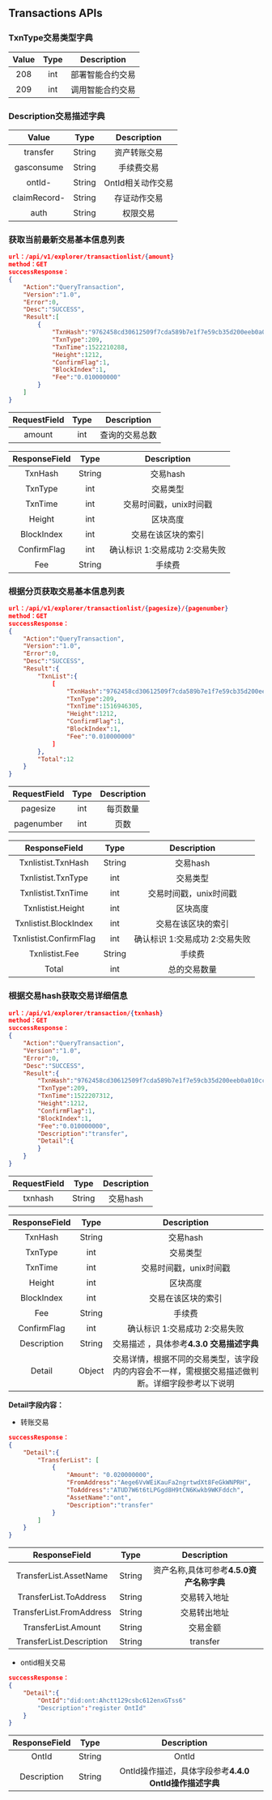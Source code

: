 ## Transactions APIs

### TxnType交易类型字典

| Value     |     Type |   Description   | 
| :--------------: | :--------:| :------: |
|    208|   int|  部署智能合约交易  |
|    209|   int|  调用智能合约交易  |

### Description交易描述字典

| Value     |     Type |   Description   | 
| :--------------: | :--------:| :------: |
|    transfer|   String|  资产转账交易  |
|    gasconsume|   String|  手续费交易  |
|    ontId- |   String|  OntId相关动作交易  |
|    claimRecord- |   String|  存证动作交易  |
|    auth |   String|  权限交易  |




### 获取当前最新交易基本信息列表

```json
url：/api/v1/explorer/transactionlist/{amount}
method：GET
successResponse：
{
	"Action":"QueryTransaction",
	"Version":"1.0",
	"Error":0,
	"Desc":"SUCCESS",
	"Result":[
		{
			"TxnHash":"9762458cd30612509f7cda589b7e1f7e59cb35d200eeb0a010ccc7b347057eb5",
            "TxnType":209,
            "TxnTime":1522210288,
            "Height":1212,
            "ConfirmFlag":1,
			"BlockIndex":1,
			"Fee":"0.010000000"
	    }
	]
}
```

| RequestField     |     Type |   Description   | 
| :--------------: | :--------:| :------: |
|    amount|   int|  查询的交易总数  |

| ResponseField     |     Type |   Description   | 
| :--------------: | :--------:| :------: |
|    TxnHash|   String|  交易hash  |
|    TxnType|   int|  交易类型|
|    TxnTime|   int|  交易时间戳，unix时间戳  |
|    Height|   int|  区块高度  |
|    BlockIndex|   int|  交易在该区块的索引  |
|    ConfirmFlag|   int |  确认标识 1:交易成功 2:交易失败 |
|    Fee|   String |  手续费 |


### 根据分页获取交易基本信息列表


```json
url：/api/v1/explorer/transactionlist/{pagesize}/{pagenumber}
method：GET
successResponse：
{
	"Action":"QueryTransaction",
	"Version":"1.0",
	"Error":0,
	"Desc":"SUCCESS",
	"Result":{
		"TxnList":{
			[
				"TxnHash":"9762458cd30612509f7cda589b7e1f7e59cb35d200eeb0a010ccc7b347057eb5",
	            "TxnType":209,
	            "TxnTime":1516946305,
	            "Height":1212,
	            "ConfirmFlag":1,
				"BlockIndex":1,
				"Fee":"0.010000000"
			]
		},
		"Total":12
	}
}
```

| RequestField     |     Type |   Description   | 
| :--------------: | :--------:| :------: |
|    pagesize|   int|  每页数量  |
|    pagenumber|   int|  页数|



| ResponseField     |     Type |   Description   | 
| :--------------: | :--------:| :------: |
|    Txnlistist.TxnHash|   String|  交易hash  |
|    Txnlistist.TxnType|   int|  交易类型|
|    Txnlistist.TxnTime|   int|  交易时间戳，unix时间戳  |
|    Txnlistist.Height|   int|  区块高度  |
|    Txnlistist.BlockIndex|   int|  交易在该区块的索引  |
|    Txnlistist.ConfirmFlag|   int|  确认标识 1:交易成功 2:交易失败 |
|    Txnlistist.Fee|   String |  手续费 |
|    Total|   int|  总的交易数量 |



### 根据交易hash获取交易详细信息


```json
url：/api/v1/explorer/transaction/{txnhash}
method：GET
successResponse：
{
	"Action":"QueryTransaction",
	"Version":"1.0",
	"Error":0,
	"Desc":"SUCCESS",
	"Result":{
		"TxnHash":"9762458cd30612509f7cda589b7e1f7e59cb35d200eeb0a010ccc7b347057eb5",
		"TxnType":209,
		"TxnTime":1522207312,
		"Height":1212,
		"ConfirmFlag":1,
		"BlockIndex":1,
		"Fee":"0.010000000",
		"Description":"transfer",
		"Detail":{
		}
	}
}
```

| RequestField     |     Type |   Description   | 
| :--------------: | :--------:| :------: |
|    txnhash|   String|  交易hash  |



| ResponseField     |     Type |   Description   | 
| :--------------: | :--------:| :------: |
|    TxnHash|   String|  交易hash  |
|    TxnType|   int|  交易类型|
|    TxnTime|   int|  交易时间戳，unix时间戳  |
|    Height|   int|  区块高度  |
|    BlockIndex|   int|  交易在该区块的索引  |
|    Fee|   String |  手续费 |
|    ConfirmFlag|   int|  确认标识 1:交易成功 2:交易失败 |
|    Description|   String|  交易描述 ，具体参考**4.3.0 交易描述字典** |
|    Detail|   Object|  交易详情，根据不同的交易类型，该字段内的内容会不一样，需根据交易描述做判断。详细字段参考以下说明 |


**Detail字段内容：**
- 转账交易

```json
successResponse：
{
	"Detail":{
		"TransferList": [
			{
				"Amount": "0.020000000",
				"FromAddress":"Aege6VvWEiKauFa2ngrtwdXt8FeGkWNPRH",
				"ToAddress":"ATUD7W6t6tLPGgd8H9tCN6Kwkb9WKFddch",
				"AssetName":"ont",
				"Description":"transfer"
			}
		]
	}
}
```


| ResponseField     |     Type |   Description   | 
| :--------------: | :--------:| :------: |
|    TransferList.AssetName|   String|  资产名称,具体可参考**4.5.0资产名称字典**|
|    TransferList.ToAddress|   String|  交易转入地址|
|    TransferList.FromAddress|   String|  交易转出地址|
|    TransferList.Amount|   String|  交易金额|
|    TransferList.Description|   String|  transfer|


- ontid相关交易

```json
successResponse：
{
	"Detail":{
		"OntId":"did:ont:Ahctt129csbc612enxGTss6"
		"Description":"register OntId"
	}
}
```


| ResponseField     |     Type |   Description   | 
| :--------------: | :--------:| :------: |
|    OntId|   String|  OntId|
|    Description|   String|  OntId操作描述，具体字段参考**4.4.0 OntId操作描述字典**|




